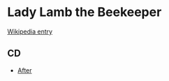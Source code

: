 # Lady Lamb the Beekeeper

[Wikipedia entry](https://en.wikipedia.org/wiki/Lady_Lamb_the_Beekeeper)

## CD

- [After](After.md)
